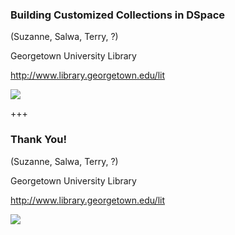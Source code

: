 ### Building Customized Collections in DSpace

(Suzanne, Salwa, Terry, ?)

Georgetown University Library

http://www.library.georgetown.edu/lit

![](https://www.library.georgetown.edu/sites/default/files/library-logo.png)

+++
### Thank You!

(Suzanne, Salwa, Terry, ?)

Georgetown University Library

http://www.library.georgetown.edu/lit

![](https://www.library.georgetown.edu/sites/default/files/library-logo.png)
